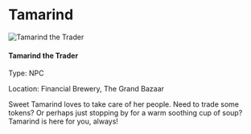 # Tamarind

![Tamarind the Trader](../.gitbook/assets/character\_frame\_tamarind.png)

#### Tamarind the Trader

Type: NPC

Location: Financial Brewery, The Grand Bazaar

Sweet Tamarind loves to take care of her people. Need to trade some tokens? Or perhaps just stopping by for a warm soothing cup of soup? Tamarind is here for you, always!
